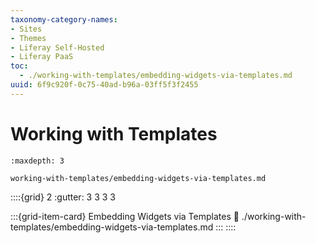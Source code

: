 ```yaml
---
taxonomy-category-names:
- Sites
- Themes
- Liferay Self-Hosted
- Liferay PaaS
toc:
  - ./working-with-templates/embedding-widgets-via-templates.md
uuid: 6f9c920f-0c75-40ad-b96a-03ff5f3f2455
---
```

# Working with Templates

```{toctree}
:maxdepth: 3

working-with-templates/embedding-widgets-via-templates.md
```

::::{grid} 2
:gutter: 3 3 3 3

:::{grid-item-card} Embedding Widgets via Templates
:link: ./working-with-templates/embedding-widgets-via-templates.md
:::
::::
